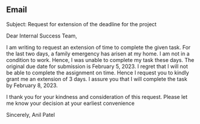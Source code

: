 

## Email



Subject: Request for extension of the deadline for the project

Dear Internal Success Team,

I am writing to request an extension of time to complete the given task. 
For the last two days, a family emergency has arisen at my home. I am not in a condition to work. 
Hence, I was unable to complete my task these days. 
The original due date for submission is February 5, 2023. I regret that I will not be able to complete the assignment on time. 
Hence I request you to kindly grant me an extension of 3 days. I assure you that I will complete the task by February 8, 2023. 


I thank you for your kindness and consideration of this request. 
Please let me know your decision at your earliest convenience

Sincerely,
Anil Patel